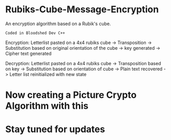 # Rubiks-Cube-Message-Encryption
An encryption algorithm based on a Rubik's cube. 
```
Coded in Bloodshed Dev C++
```
Encryption: Letterlist pasted on a 4x4 rubiks cube -> Transposition -> Substitution based on original orientation of the cube -> key generated -> Cipher text generated

Decryption: Letterlist pasted on a 4x4 rubiks cube -> Transposition based on key -> Substitution based on orientation of cube -> Plain text recovered -> Letter list reinitialized with new state

# Now creating a Picture Crypto Algorithm with this
# Stay tuned for updates
